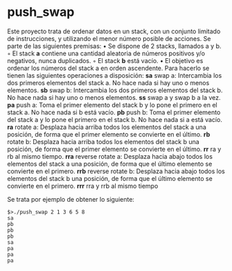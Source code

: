# push_swap
Este proyecto trata de ordenar datos en un stack, con un conjunto limitado de instrucciones, y utilizando el menor número posible de acciones.
Se parte de las siguientes premisas:
• Se dispone de 2 stacks, llamados a y b.
◦ El stack **a** contiene una cantidad aleatoria de números positivos y/o negativos,
nunca duplicados.
◦ El stack **b** está vacío.
• El objetivo es ordenar los números del stack a en orden ascendente. Para hacerlo
se tienen las siguientes operaciones a disposición:
**sa** swap a: Intercambia los dos primeros elementos del stack a. No hace nada si
hay uno o menos elementos.
**sb** swap b: Intercambia los dos primeros elementos del stack b. No hace nada si
hay uno o menos elementos.
**ss** swap a y swap b a la vez.
**pa** push a: Toma el primer elemento del stack b y lo pone el primero en el stack
a. No hace nada si b está vacío.
**pb** push b: Toma el primer elemento del stack a y lo pone el primero en el stack
b. No hace nada si a está vacío.
**ra** rotate a: Desplaza hacia arriba todos los elementos del stack a una posición,
de forma que el primer elemento se convierte en el último.
**rb** rotate b: Desplaza hacia arriba todos los elementos del stack b una posición,
de forma que el primer elemento se convierte en el último.
**rr** ra y rb al mismo tiempo.
**rra** reverse rotate a: Desplaza hacia abajo todos los elementos del stack a una
posición, de forma que el último elemento se convierte en el primero.
**rrb** reverse rotate b: Desplaza hacia abajo todos los elementos del stack b una
posición, de forma que el último elemento se convierte en el primero.
**rrr** rra y rrb al mismo tiempo

Se trata por ejemplo de obtener lo siguiente:
~~~
$>./push_swap 2 1 3 6 5 8
sa
pb
pb
pb
sa
pa
pa
pa
~~~
